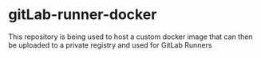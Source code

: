 # gitLab-runner-docker

This repository is being used to host a custom docker image that can then be uploaded to a private registry and used for GitLab Runners
